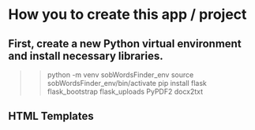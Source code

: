 # How you to create this app / project

## First, create a new Python virtual environment and install necessary libraries.

>>python -m venv sobWordsFinder_env
source sobWordsFinder_env/bin/activate
pip install flask flask_bootstrap flask_uploads PyPDF2 docx2txt

## HTML Templates

>>>>>>

>>  